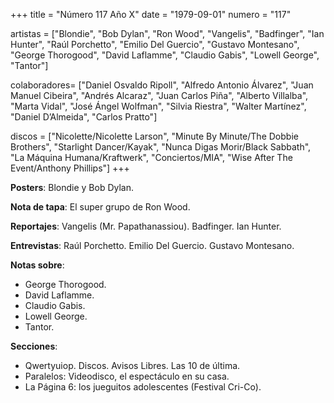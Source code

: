 +++
title = "Número 117 Año X"
date = "1979-09-01"
numero = "117"

artistas = ["Blondie", "Bob Dylan", "Ron Wood", "Vangelis", "Badfinger", "Ian Hunter", "Raúl Porchetto", "Emilio Del Guercio", "Gustavo Montesano", "George Thorogood", "David Laflamme", "Claudio Gabis", "Lowell George", "Tantor"] 

colaboradores= ["Daniel Osvaldo Ripoll", "Alfredo Antonio Álvarez", "Juan Manuel Cibeira", "Andrés Alcaraz", "Juan Carlos Piña", "Alberto Villalba", "Marta Vidal", "José Ángel Wolfman", "Silvia Riestra", "Walter Martínez", "Daniel D’Almeida", "Carlos Pratto"]

discos = ["Nicolette/Nicolette Larson", "Minute By Minute/The Dobbie Brothers", "Starlight Dancer/Kayak", "Nunca Digas Morir/Black Sabbath", "La Máquina Humana/Kraftwerk", "Conciertos/MIA", "Wise After The Event/Anthony Phillips"]
+++

**Posters**: Blondie y Bob Dylan.

**Nota de tapa**: El super grupo de Ron Wood.

**Reportajes**: Vangelis (Mr. Papathanassiou). Badfinger. Ian Hunter.

**Entrevistas**: Raúl Porchetto. Emilio Del Guercio. Gustavo Montesano. 

**Notas sobre**:

- George Thorogood. 
- David Laflamme.
- Claudio Gabis.
- Lowell George.
- Tantor.

**Secciones**:

- Qwertyuiop. Discos. Avisos Libres. Las 10 de última.
- Paralelos: Videodisco, el espectáculo en su casa. 
- La Página 6: los jueguitos adolescentes (Festival Cri-Co).
